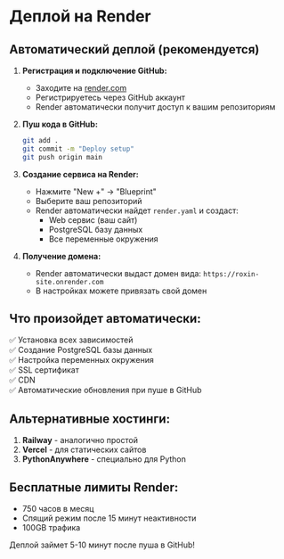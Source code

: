# Деплой на Render

## Автоматический деплой (рекомендуется)

1. **Регистрация и подключение GitHub:**
   - Заходите на [render.com](https://render.com)
   - Регистрируетесь через GitHub аккаунт
   - Render автоматически получит доступ к вашим репозиториям

2. **Пуш кода в GitHub:**
   ```bash
   git add .
   git commit -m "Deploy setup"
   git push origin main
   ```

3. **Создание сервиса на Render:**
   - Нажмите "New +" → "Blueprint"
   - Выберите ваш репозиторий
   - Render автоматически найдет `render.yaml` и создаст:
     - Web сервис (ваш сайт)
     - PostgreSQL базу данных
     - Все переменные окружения

4. **Получение домена:**
   - Render автоматически выдаст домен вида: `https://roxin-site.onrender.com`
   - В настройках можете привязать свой домен

## Что произойдет автоматически:

✅ Установка всех зависимостей  
✅ Создание PostgreSQL базы данных  
✅ Настройка переменных окружения  
✅ SSL сертификат  
✅ CDN  
✅ Автоматические обновления при пуше в GitHub  

## Альтернативные хостинги:

1. **Railway** - аналогично простой
2. **Vercel** - для статических сайтов
3. **PythonAnywhere** - специально для Python

## Бесплатные лимиты Render:
- 750 часов в месяц
- Спящий режим после 15 минут неактивности
- 100GB трафика

Деплой займет 5-10 минут после пуша в GitHub! 